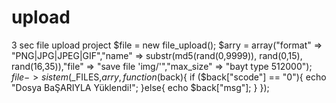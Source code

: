 # upload
3 sec file upload project
$file = new file_upload();
$arry = array("format" => "PNG|JPG|JPEG|GIF","name" => substr(md5(rand(0,9999)), rand(0,15), rand(16,35)),"file" => "save file  'img/'","max_size" => "bayt type 512000");
$file->sistem($_FILES,$arry,function ($back){
	if ($back["scode"] == "0"){
		echo "Dosya BaŞARIYLA Yüklendi!";
	}else{
		echo $back["msg"];
	}
});
